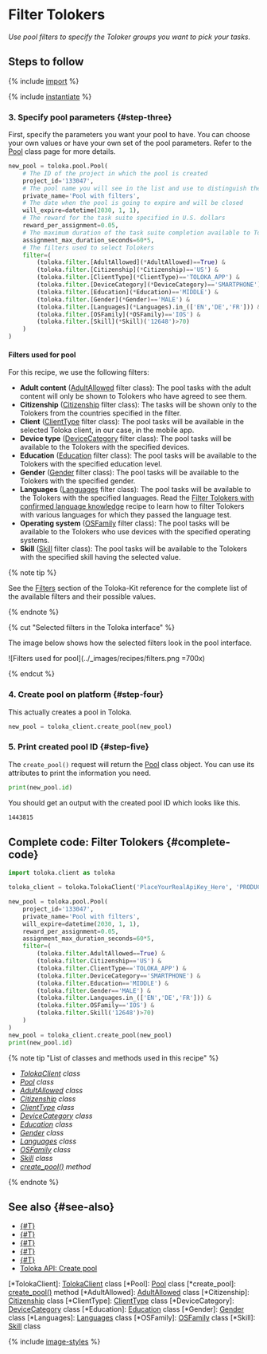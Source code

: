 # Filter Tolokers

_Use pool filters to specify the Toloker groups you want to pick your tasks._

## Steps to follow

{% include [import](../_includes/recipes/import.md) %}

{% include [instantiate](../_includes/recipes/instantiate.md) %}

### 3. Specify pool parameters {#step-three}

First, specify the parameters you want your pool to have. You can choose your own values or have your own set of the pool parameters. Refer to the [Pool](../reference/toloka.client.pool.Pool.md) class page for more details.

```python
new_pool = toloka.pool.Pool(
    # The ID of the project in which the pool is created
    project_id='133047',
    # The pool name you will see in the list and use to distinguish the pool from other ones
    private_name='Pool with filters',
    # The date when the pool is going to expire and will be closed
    will_expire=datetime(2030, 1, 1),
    # The reward for the task suite specified in U.S. dollars
    reward_per_assignment=0.05,
    # The maximum duration of the task suite completion available to Tolokers
    assignment_max_duration_seconds=60*5,
    # The filters used to select Tolokers
    filter=(
        (toloka.filter.[AdultAllowed](*AdultAllowed)==True) &
        (toloka.filter.[Citizenship](*Citizenship)=='US') &
        (toloka.filter.[ClientType](*ClientType)=='TOLOKA_APP') &
        (toloka.filter.[DeviceCategory](*DeviceCategory)=='SMARTPHONE') &
        (toloka.filter.[Education](*Education)=='MIDDLE') &
        (toloka.filter.[Gender](*Gender)=='MALE') &
        (toloka.filter.[Languages](*Languages).in_(['EN','DE','FR'])) &
        (toloka.filter.[OSFamily](*OSFamily)=='IOS') &
        (toloka.filter.[Skill](*Skill)('12648')>70)
    )
)
```

#### Filters used for pool

For this recipe, we use the following filters:

- **Adult content** ([AdultAllowed](../reference/toloka.client.filter.AdultAllowed.md) filter class): The pool tasks with the adult content will only be shown to Tolokers who have agreed to see them.
- **Citizenship** ([Citizenship](../reference/toloka.client.filter.Citizenship.md) filter class): The tasks will be shown only to the Tolokers from the countries specified in the filter.
- **Client** ([ClientType](../reference/toloka.client.filter.ClientType.md) filter class): The pool tasks will be available in the selected Toloka client, in our case, in the mobile app.
- **Device type** ([DeviceCategory](../reference/toloka.client.filter.DeviceCategory.md) filter class): The pool tasks will be available to the Tolokers with the specified devices.
- **Education** ([Education](../reference/toloka.client.filter.Education.md) filter class): The pool tasks will be available to the Tolokers with the specified education level.
- **Gender** ([Gender](../reference/toloka.client.filter.Gender.md) filter class): The pool tasks will be available to the Tolokers with the specified gender.
- **Languages** ([Languages](../reference/toloka.client.filter.Languages.md) filter class): The pool tasks will be available to the Tolokers with the specified languages. Read the [Filter Tolokers with confirmed language knowledge](filter-tolokers-languages.md) recipe to learn how to filter Tolokers with various languages for which they passed the language test.
- **Operating system** ([OSFamily](../reference/toloka.client.filter.OSFamily.md) filter class): The pool tasks will be available to the Tolokers who use devices with the specified operating systems.
- **Skill** ([Skill](../reference/toloka.client.filter.Skill.md) filter class): The pool tasks will be available to the Tolokers with the specified skill having the selected value.

{% note tip %}

See the [Filters](../reference/toloka.client.filter.AdultAllowed.md) section of the Toloka-Kit reference for the complete list of the available filters and their possible values.

{% endnote %}

{% cut "Selected filters in the Toloka interface" %}

The image below shows how the selected filters look in the pool interface.

![Filters used for pool](../_images/recipes/filters.png =700x)

{% endcut %}

### 4. Create pool on platform {#step-four}

This actually creates a pool in Toloka.

```python
new_pool = toloka_client.create_pool(new_pool)
```

### 5. Print created pool ID {#step-five}

The `create_pool()` request will return the [Pool](../reference/toloka.client.pool.Pool.md) class object. You can use its attributes to print the information you need.

```python
print(new_pool.id)
```

You should get an output with the created pool ID which looks like this.

```bash
1443815
```

## Complete code: Filter Tolokers {#complete-code}

```python
import toloka.client as toloka

toloka_client = toloka.TolokaClient('PlaceYourRealApiKey_Here', 'PRODUCTION')

new_pool = toloka.pool.Pool(
    project_id='133047',
    private_name='Pool with filters',
    will_expire=datetime(2030, 1, 1),
    reward_per_assignment=0.05,
    assignment_max_duration_seconds=60*5,
    filter=(
        (toloka.filter.AdultAllowed==True) &
        (toloka.filter.Citizenship=='US') &
        (toloka.filter.ClientType=='TOLOKA_APP') &
        (toloka.filter.DeviceCategory=='SMARTPHONE') &
        (toloka.filter.Education=='MIDDLE') &
        (toloka.filter.Gender=='MALE') &
        (toloka.filter.Languages.in_(['EN','DE','FR'])) &
        (toloka.filter.OSFamily=='IOS') &
        (toloka.filter.Skill('12648')>70)
    )
)
new_pool = toloka_client.create_pool(new_pool)
print(new_pool.id)
```

{% note tip "List of classes and methods used in this recipe" %}

- _[TolokaClient](../reference/toloka.client.TolokaClient.md) class_
- _[Pool](../reference/toloka.client.pool.Pool.md) class_
- _[AdultAllowed](../reference/toloka.client.filter.AdultAllowed.md) class_
- _[Citizenship](../reference/toloka.client.filter.Citizenship.md) class_
- _[ClientType](../reference/toloka.client.filter.ClientType.md) class_
- _[DeviceCategory](../reference/toloka.client.filter.DeviceCategory.md) class_
- _[Education](../reference/toloka.client.filter.Education.md) class_
- _[Gender](../reference/toloka.client.filter.Gender.md) class_
- _[Languages](../reference/toloka.client.filter.Languages.md) class_
- _[OSFamily](../reference/toloka.client.filter.OSFamily.md) class_
- _[Skill](../reference/toloka.client.filter.Skill.md) class_
- _[create_pool()](../reference/toloka.client.TolokaClient.create_pool.md) method_

{% endnote %}

## See also {#see-also}

- [{#T}](../../guide/concepts/overview.md)
- [{#T}](learn-basics.md)
- [{#T}](use-cases.md)
- [{#T}](../../guide/concepts/filters.md)
- [{#T}](filter-tolokers-languages.md)
- [Toloka API: Create pool](https://toloka.ai/docs/api/api-reference/#post-/pools)

[*TolokaClient]: [TolokaClient](../reference/toloka.client.TolokaClient.md) class
[*Pool]: [Pool](../reference/toloka.client.pool.Pool.md) class
[*create_pool]: [create_pool()](../reference/toloka.client.TolokaClient.create_pool.md) method
[*AdultAllowed]: [AdultAllowed](../reference/toloka.client.filter.AdultAllowed.md) class
[*Citizenship]: [Citizenship](../reference/toloka.client.filter.Citizenship.md) class
[*ClientType]: [ClientType](../reference/toloka.client.filter.ClientType.md) class
[*DeviceCategory]: [DeviceCategory](../reference/toloka.client.filter.DeviceCategory.md) class
[*Education]: [Education](../reference/toloka.client.filter.Education.md) class
[*Gender]: [Gender](../reference/toloka.client.filter.Gender.md) class
[*Languages]: [Languages](../reference/toloka.client.filter.Languages.md) class
[*OSFamily]: [OSFamily](../reference/toloka.client.filter.OSFamily.md) class
[*Skill]: [Skill](../reference/toloka.client.filter.Skill.md) class

{% include [image-styles](../../../_includes/image-styles-internal.md) %}